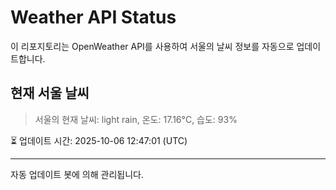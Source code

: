 
# Weather API Status

이 리포지토리는 OpenWeather API를 사용하여 서울의 날씨 정보를 자동으로 업데이트합니다.

## 현재 서울 날씨
> 서울의 현재 날씨: light rain, 온도: 17.16°C, 습도: 93%

⏳ 업데이트 시간: 2025-10-06 12:47:01 (UTC)

---
자동 업데이트 봇에 의해 관리됩니다.
